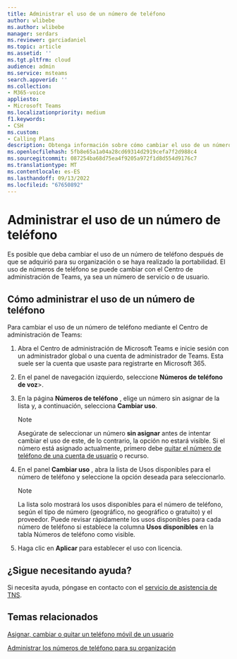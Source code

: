 ```yaml
---
title: Administrar el uso de un número de teléfono
author: wlibebe
ms.author: wlibebe
manager: serdars
ms.reviewer: garciadaniel
ms.topic: article
ms.assetid: ''
ms.tgt.pltfrm: cloud
audience: admin
ms.service: msteams
search.appverid: ''
ms.collection:
- M365-voice
appliesto:
- Microsoft Teams
ms.localizationpriority: medium
f1.keywords:
- CSH
ms.custom:
- Calling Plans
description: Obtenga información sobre cómo cambiar el uso de un número de teléfono para usarlo como número de servicio o número de usuario.
ms.openlocfilehash: 5fb8e65a1a04a28cd69314d2919cefa7f2d988c4
ms.sourcegitcommit: 087254ba68d75ea4f9205a972f1d8d554d9176c7
ms.translationtype: MT
ms.contentlocale: es-ES
ms.lasthandoff: 09/13/2022
ms.locfileid: "67650892"
---
```

# <a name="manage-the-usage-of-a-phone-number"></a>Administrar el uso de un número de teléfono

Es posible que deba cambiar el uso de un número de teléfono después de que se adquirió para su organización o se haya realizado la portabilidad. El uso de números de teléfono se puede cambiar con el Centro de administración de Teams, ya sea un número de servicio o de usuario.

## <a name="how-to-manage-the-usage-of-a-phone-number"></a>Cómo administrar el uso de un número de teléfono

Para cambiar el uso de un número de teléfono mediante el Centro de administración de Teams:

1. Abra el Centro de administración de Microsoft Teams e inicie sesión con un administrador global o una cuenta de administrador de Teams. Esta suele ser la cuenta que usaste para registrarte en Microsoft 365.

2. En el panel de navegación izquierdo, seleccione **Números de teléfono** **de voz**\>.

3. En la página **Números de teléfono** , elige un número sin asignar de la lista y, a continuación, selecciona **Cambiar uso**.

      > [!NOTE]
      > Asegúrate de seleccionar un número **sin asignar** antes de intentar cambiar el uso de este, de lo contrario, la opción no estará visible. Si el número está asignado actualmente, primero debe [quitar el número de teléfono de una cuenta de usuario](/MicrosoftTeams/assign-change-or-remove-a-phone-number-for-a-user#remove-a-phone-number-from-a-user) o recurso.

4. En el panel **Cambiar uso** , abra la lista de Usos disponibles para el número de teléfono y seleccione la opción deseada para seleccionarlo.

      > [!NOTE]
      > La lista solo mostrará los usos disponibles para el número de teléfono, según el tipo de número (geográfico, no geográfico o gratuito) y el proveedor. Puede revisar rápidamente los usos disponibles para cada número de teléfono si establece la columna **Usos disponibles** en la tabla Números de teléfono como visible.

5. Haga clic en **Aplicar** para establecer el uso con licencia.

## <a name="still-need-assistance"></a>¿Sigue necesitando ayuda?

Si necesita ayuda, póngase en contacto con el [servicio de asistencia de TNS](/MicrosoftTeams/manage-phone-numbers-for-your-organization/contact-tns-service-desk).

## <a name="related-topics"></a>Temas relacionados

[Asignar, cambiar o quitar un teléfono móvil de un usuario](/microsoftteams/assign-change-or-remove-a-phone-number-for-a-user)

[Administrar los números de teléfono para su organización](/microsoftteams/manage-phone-numbers-for-your-organization)
